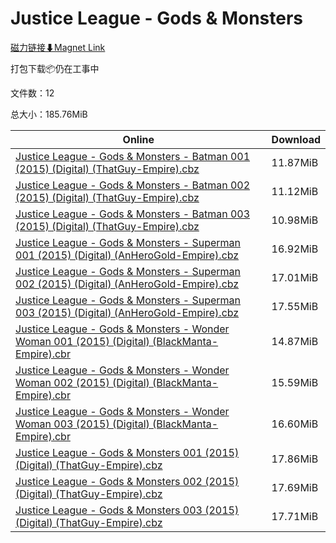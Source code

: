 # Justice League - Gods & Monsters

[磁力链接⬇Magnet Link](magnet:?xt=urn:btih:f8d69690a0bc6146377c82d79aefd8be417a8947&dn=Justice%20League%20-%20Gods%20%26%20Monsters)

打包下载📦仍在工事中

文件数：12

总大小：185.76MiB

Online | Download
--- | ---
[Justice League - Gods & Monsters - Batman 001 (2015) (Digital) (ThatGuy-Empire).cbz](https://github.com/alicewish/markdown/blob/master/comic/Justice-League-Gods-Monsters-Batman-001-2015-Digital-ThatGuy-Empire-cbz.md) | 11.87MiB
[Justice League - Gods & Monsters - Batman 002 (2015) (Digital) (ThatGuy-Empire).cbz](https://github.com/alicewish/markdown/blob/master/comic/Justice-League-Gods-Monsters-Batman-002-2015-Digital-ThatGuy-Empire-cbz.md) | 11.12MiB
[Justice League - Gods & Monsters - Batman 003 (2015) (Digital) (ThatGuy-Empire).cbz](https://github.com/alicewish/markdown/blob/master/comic/Justice-League-Gods-Monsters-Batman-003-2015-Digital-ThatGuy-Empire-cbz.md) | 10.98MiB
[Justice League - Gods & Monsters - Superman 001 (2015) (Digital) (AnHeroGold-Empire).cbz](https://github.com/alicewish/markdown/blob/master/comic/Justice-League-Gods-Monsters-Superman-001-2015-Digital-AnHeroGold-Empire-cbz.md) | 16.92MiB
[Justice League - Gods & Monsters - Superman 002 (2015) (Digital) (AnHeroGold-Empire).cbz](https://github.com/alicewish/markdown/blob/master/comic/Justice-League-Gods-Monsters-Superman-002-2015-Digital-AnHeroGold-Empire-cbz.md) | 17.01MiB
[Justice League - Gods & Monsters - Superman 003 (2015) (Digital) (AnHeroGold-Empire).cbz](https://github.com/alicewish/markdown/blob/master/comic/Justice-League-Gods-Monsters-Superman-003-2015-Digital-AnHeroGold-Empire-cbz.md) | 17.55MiB
[Justice League - Gods & Monsters - Wonder Woman 001 (2015) (Digital) (BlackManta-Empire).cbr](https://github.com/alicewish/markdown/blob/master/comic/Justice-League-Gods-Monsters-Wonder-Woman-001-2015-Digital-BlackManta-Empire-cbr.md) | 14.87MiB
[Justice League - Gods & Monsters - Wonder Woman 002 (2015) (Digital) (BlackManta-Empire).cbr](https://github.com/alicewish/markdown/blob/master/comic/Justice-League-Gods-Monsters-Wonder-Woman-002-2015-Digital-BlackManta-Empire-cbr.md) | 15.59MiB
[Justice League - Gods & Monsters - Wonder Woman 003 (2015) (Digital) (BlackManta-Empire).cbr](https://github.com/alicewish/markdown/blob/master/comic/Justice-League-Gods-Monsters-Wonder-Woman-003-2015-Digital-BlackManta-Empire-cbr.md) | 16.60MiB
[Justice League - Gods & Monsters 001 (2015) (Digital) (ThatGuy-Empire).cbz](https://github.com/alicewish/markdown/blob/master/comic/Justice-League-Gods-Monsters-001-2015-Digital-ThatGuy-Empire-cbz.md) | 17.86MiB
[Justice League - Gods & Monsters 002 (2015) (Digital) (ThatGuy-Empire).cbz](https://github.com/alicewish/markdown/blob/master/comic/Justice-League-Gods-Monsters-002-2015-Digital-ThatGuy-Empire-cbz.md) | 17.69MiB
[Justice League - Gods & Monsters 003 (2015) (Digital) (ThatGuy-Empire).cbz](https://github.com/alicewish/markdown/blob/master/comic/Justice-League-Gods-Monsters-003-2015-Digital-ThatGuy-Empire-cbz.md) | 17.71MiB